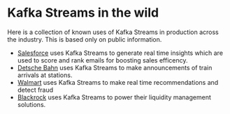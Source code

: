 # Kafka Streams in the wild 

Here is a collection of known uses of Kafka Streams in production across the industry. This is based only on public information.

* [Salesforce](https://engineering.salesforce.com/real-time-einstein-insights-using-kafka-streams-ca94008c2c6f/) uses Kafka Streams to generate real time insights which are used to score and rank emails for boosting sales efficency.
* [Detsche Bahn](https://www.infoq.com/news/2020/01/kafka-event-stream-deutsche-bahn/) uses Kafka Streams to make announcements of train arrivals at stations.
* [Walmart](https://www.slideshare.net/ConfluentInc/kafka-streams-at-scale-deepak-goyal-walmart-labs-kafka-summit-london-2019) uses Kafka Streams to make real time recommendations and detect fraud
* [Blackrock](https://engineering.blackrock.com/delivering-eventual-consistency-with-kafka-streams-c013a217b9b9) uses Kafka Streams to power their liquidity management solutions.
